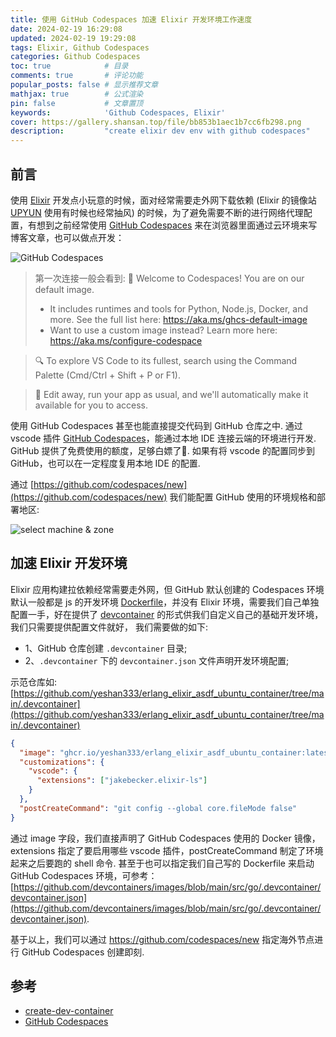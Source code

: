 ```yaml
---
title: 使用 GitHub Codespaces 加速 Elixir 开发环境工作速度
date: 2024-02-19 16:29:08
updated: 2024-02-19 19:29:08
tags: Elixir, Github Codespaces
categories: Github Codespaces
toc: true            # 目录
comments: true       # 评论功能
popular_posts: false # 显示推荐文章
mathjax: true        # 公式渲染
pin: false           # 文章置顶
keywords:            'Github Codespaces, Elixir'
cover: https://gallery.shansan.top/file/bb853b1aec1b7cc6fb298.png
description:         "create elixir dev env with github codespaces"
---
```


## 前言

使用 [Elixir](https://www.erlang-solutions.com/capabilities/elixir/?utm_source=Google&utm_medium=cpc&utm_campaign=Elixir_USCART&utm_content=&gad_source=1&gclid=CjwKCAiAlcyuBhBnEiwAOGZ2SzBl8ExJxYuUq6FdtHQt5bSzORVL8RekWUtih8Ht6dzkIqlnaON6rhoCbv0QAvD_BwE) 开发点小玩意的时候，面对经常需要走外网下载依赖 (Elixir 的镜像站 [UPYUN](https://hex.pm/docs/mirrors) 使用有时候也经常抽风) 的时候，为了避免需要不断的进行网络代理配置，有想到之前经常使用 [GitHub Codespaces](https://github.com/features/codespaces) 来在浏览器里面通过云环境来写博客文章，也可以做点开发：

![GitHub Codespaces](https://gallery.shansan.top/file/62f2956f4dc3e543f75ca.png)

> 第一次连接一般会看到:
> 👋 Welcome to Codespaces! You are on our default image.
>   - It includes runtimes and tools for Python, Node.js, Docker, and more. See the full list here: https://aka.ms/ghcs-default-image
>   - Want to use a custom image instead? Learn more here: https://aka.ms/configure-codespace

> 🔍 To explore VS Code to its fullest, search using the Command Palette (Cmd/Ctrl + Shift + P or F1).

> 📝 Edit away, run your app as usual, and we'll automatically make it available for you to access.


使用 GitHub Codespaces 甚至也能直接提交代码到 GitHub 仓库之中. 通过 vscode 插件 [GitHub Codespaces](https://code.visualstudio.com/docs/remote/codespaces)，能通过本地 IDE 连接云端的环境进行开发. GitHub 提供了免费使用的额度，足够白嫖了🐏. 如果有将 vscode 的配置同步到 GitHub，也可以在一定程度复用本地 IDE 的配置.

通过 [https://github.com/codespaces/new](https://github.com/codespaces/new) 我们能配置 GitHub 使用的环境规格和部署地区:

![select machine & zone](https://gallery.shansan.top/file/bed2d8c2553369084c079.jpg)

## 加速 Elixir 开发环境

Elixir 应用构建拉依赖经常需要走外网，但 GitHub 默认创建的 Codespaces 环境默认一般都是 js 的开发环境 [Dockerfile](https://github.com/devcontainers/images/blob/main/src/universal/.devcontainer/Dockerfile)，并没有 Elixir 环境，需要我们自己单独配置一手，好在提供了 [devcontainer](https://containers.dev/) 的形式供我们自定义自己的基础开发环境，我们只需要提供配置文件就好， 我们需要做的如下:

- 1、GitHub 仓库创建 `.devcontainer` 目录;
- 2、`.devcontainer` 下的 `devcontainer.json` 文件声明开发环境配置;

示范仓库如: [https://github.com/yeshan333/erlang_elixir_asdf_ubuntu_container/tree/main/.devcontainer](https://github.com/yeshan333/erlang_elixir_asdf_ubuntu_container/tree/main/.devcontainer)

```json
{
  "image": "ghcr.io/yeshan333/erlang_elixir_asdf_ubuntu_container:latest",
  "customizations": {
    "vscode": {
      "extensions": ["jakebecker.elixir-ls"]
    }
  },
  "postCreateCommand": "git config --global core.fileMode false"
}
```

通过 image 字段，我们直接声明了 GitHub Codespaces 使用的 Docker 镜像，extensions 指定了要启用哪些 vscode 插件，postCreateCommand 制定了环境起来之后要跑的 shell 命令. 甚至于也可以指定我们自己写的 Dockerfile 来启动 GitHub Codespaces 环境，可参考：[https://github.com/devcontainers/images/blob/main/src/go/.devcontainer/devcontainer.json](https://github.com/devcontainers/images/blob/main/src/go/.devcontainer/devcontainer.json).

基于以上，我们可以通过 https://github.com/codespaces/new 指定海外节点进行 GitHub Codespaces 创建即刻.

## 参考

- [create-dev-container](https://code.visualstudio.com/docs/devcontainers/create-dev-container)
- [GitHub Codespaces](https://github.com/features/codespaces)
